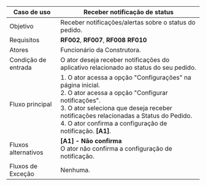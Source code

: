 | Caso de uso         | Receber notificação de status                                                                                                                                                                                                                                                                                                                                                                                                                                                                                                                                                                                  |
| ------------------- | ------------------------------------------------------------------------------------------------------------------------------------------------------------------------------------------------------------------------------------------------------------------------------------------------------------------------------------------------------------------------------------------------------------------------------------------------------------------------------------------------------------------------------------------------------------------------------------------------- |
| Objetivo            | Receber notificações/alertas sobre o status do pedido.                                                                                                                                                                                                                                                                                                                                                                                                                                                                                                                                                             |
| Requisitos          | **RF002**, **RF007**, **RF008** **RF010**                                                                                                                                                                                                                                                                                                                                                                                                                                                                                                                                                                               |
| Atores              | Funcionário da Construtora.                                                                                                                                                                                                                                                                                                                                                                                                                                                                                                                                                                        |
| Condição de entrada | O ator deseja receber notificações do aplicativo relacionado ao status do seu pedido.                                                                                                                                                                                                                                                                                                                                                                                                                                                                                                                                               |
| Fluxo principal     | 1. O ator acessa a opção "Configurações" na página inicial. <br >2. O ator acessa a opção "Configurar notificações". <br> 3. O ator seleciona que deseja receber notificações relacionadas a Status do Pedido. <br> 4. O ator confirma a configuração de notificação. **[A1]**.
| Fluxos alternativos | **[A1] - Não confirma** <br> O ator não confirma a configuração de notificação.                                                                                                                                                                                                                                                                                                                                    |
| Fluxos de Exceção   | Nenhuma.                                                                                                                                                                                                                                                                                                                           |
